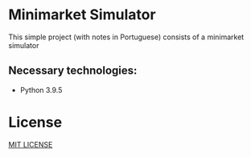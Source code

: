 # Minimarket Simulator

This simple project (with notes in Portuguese) consists of a minimarket simulator
## Necessary technologies:
  - Python 3.9.5  

# License
[MIT LICENSE](LICENSE)